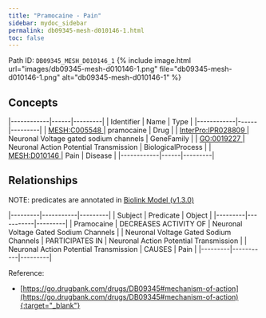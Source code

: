 ```yaml
---
title: "Pramocaine - Pain"
sidebar: mydoc_sidebar
permalink: db09345-mesh-d010146-1.html
toc: false 
---
```



Path ID: `DB09345_MESH_D010146_1`
{% include image.html url="images/db09345-mesh-d010146-1.png" file="db09345-mesh-d010146-1.png" alt="db09345-mesh-d010146-1" %}

## Concepts

|------------|------|---------|
| Identifier | Name | Type    |
|------------|------|---------|
| <a href="https://identifiers.org/MESH:C005548">MESH:C005548 </a> | pramocaine | Drug |
| <a href="https://identifiers.org/InterPro:IPR028809">InterPro:IPR028809 </a> | Neuronal Voltage gated sodium channels | GeneFamily |
| <a href="https://identifiers.org/GO:0019227">GO:0019227 </a> | Neuronal Action Potential Transmission | BiologicalProcess |
| <a href="https://identifiers.org/MESH:D010146">MESH:D010146 </a> | Pain | Disease |
|------------|------|---------|

## Relationships


NOTE: predicates are annotated in <a href="https://github.com/biolink/biolink-model/releases/tag/v1.3.0">Biolink Model (v1.3.0)</a>

|---------|-----------|---------|
| Subject | Predicate | Object  |
|---------|-----------|---------|
| Pramocaine | DECREASES ACTIVITY OF | Neuronal Voltage Gated Sodium Channels |
| Neuronal Voltage Gated Sodium Channels | PARTICIPATES IN | Neuronal Action Potential Transmission |
| Neuronal Action Potential Transmission | CAUSES | Pain |
|---------|-----------|---------|

Reference:
  - [https://go.drugbank.com/drugs/DB09345#mechanism-of-action](https://go.drugbank.com/drugs/DB09345#mechanism-of-action){:target="_blank"}
